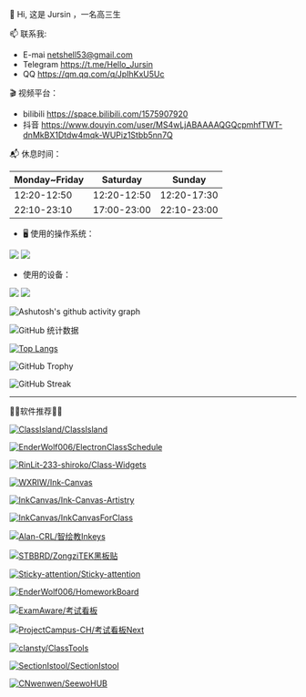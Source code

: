 👋 Hi, 这是 Jursin ，一名高三生

📫 联系我:
  - E-mai netshell53@gmail.com
  - Telegram https://t.me/Hello_Jursin
  - QQ https://qm.qq.com/q/JpIhKxU5Uc

🎬 视频平台：
  - bilibili https://space.bilibili.com/1575907920
  - 抖音 https://www.douyin.com/user/MS4wLjABAAAAQGQcpmhfTWT-dnMkBX1Dtdw4mqk-WUPiz1Stbb5nn7Q

📬 休息时间：

| **Monday~Friday** | **Saturday** | **Sunday** |
| - | - | - |
| 12:20-12:50 | 12:20-12:50 | 12:20-17:30 |
| 22:10-23:10 | 17:00-23:00 | 22:10-23:00 |

- 🖥 使用的操作系统：

![](https://img.shields.io/badge/Android-3DDC84?style=flat&logo=android&logoColor=white)
![](https://img.shields.io/badge/Windows-0078D6?style=flat)

- 使用的设备：

![](https://img.shields.io/badge/Redmi_Note_9-%23FF7E00?style=flat&logo=xiaomi&logoColor=white)
![](https://img.shields.io/badge/IdeaPad_15_ALC7-%23DA0807?style=flat&logo=lenovo&logoColor=white)

![Ashutosh's github activity graph](https://github-readme-activity-graph.vercel.app/graph?username=Jursin&theme=github-compact)

![GitHub 统计数据](https://github-readme-stats.vercel.app/api?username=Jursin&&show=reviews,discussions_started,discussions_answered,prs_merged,prs_merged_percentage&show_icons=true&include_all_commits=true&count_private=true&custom_title=Jursin%E7%9A%84%20GitHub%20%E7%BB%9F%E8%AE%A1%E6%95%B0%E6%8D%AE%EF%BC%81&number_format=long&theme=default)

[![Top Langs](https://github-readme-stats.vercel.app/api/top-langs/?username=Jursin&layout=compact)](https://github.com/Jursin)

![GitHub Trophy](https://github-profile-trophy.vercel.app/?username=Jursin)

![GitHub Streak](https://github-readme-streak-stats.herokuapp.com/?user=Jursin)

---
🎉🌟软件推荐🌟🎉

[![ClassIsland/ClassIsland](https://github-readme-stats.vercel.app/api/pin/?username=ClassIsland&repo=ClassIsland)](https://github.com/ClassIsland/ClassIsland)

[![EnderWolf006/ElectronClassSchedule](https://github-readme-stats.vercel.app/api/pin/?username=EnderWolf006&repo=ElectronClassSchedule)](https://github.com/EnderWolf006/ElectronClassSchedule)

[![RinLit-233-shiroko/Class-Widgets](https://github-readme-stats.vercel.app/api/pin/?username=RinLit-233-shiroko&repo=Class-Widgets)](https://github.com/RinLit-233-shiroko/Class-Widgets)

[![WXRIW/Ink-Canvas](https://github-readme-stats.vercel.app/api/pin/?username=WXRIW&repo=Ink-Canvas)](https://github.com/WXRIW/Ink-Canvas)

[![InkCanvas/Ink-Canvas-Artistry](https://github-readme-stats.vercel.app/api/pin/?username=InkCanvas&repo=Ink-Canvas-Artistry)](https://github.com/InkCanvas/Ink-Canvas-Artistry)

[![InkCanvas/InkCanvasForClass](https://github-readme-stats.vercel.app/api/pin/?username=InkCanvas&repo=InkCanvasForClass)](https://github.com/InkCanvas/InkCanvasForClass)

[![Alan-CRL/智绘教Inkeys](https://github-readme-stats.vercel.app/api/pin/?username=Alan-CRL&repo=Inkeys)](https://github.com/Alan-CRL/Inkeys)

[![STBBRD/ZongziTEK黑板贴](https://github-readme-stats.vercel.app/api/pin/?username=STBBRD&repo=ZongziTEK-Blackboard-Sticker)](https://github.com/STBBRD/ZongziTEK-Blackboard-Sticker)

[![Sticky-attention/Sticky-attention](https://github-readme-stats.vercel.app/api/pin/?username=Sticky-attention&repo=Sticky-attention)](https://github.com/Sticky-attention/Sticky-attention)

[![EnderWolf006/HomeworkBoard](https://github-readme-stats.vercel.app/api/pin/?username=EnderWolf006&repo=HomeworkBoard)](https://github.com/EnderWolf006/HomeworkBoard)

[![ExamAware/考试看板](https://github-readme-stats.vercel.app/api/pin/?username=ExamAware&repo=dsz-exam-showboard)](https://github.com/ExamAware/dsz-exam-showboard)

[![ProjectCampus-CH/考试看板Next](https://github-readme-stats.vercel.app/api/pin/?username=ProjectCampus-CH&repo=dsz-exam-showboard-next)](https://github.com/ProjectCampus-CH/dsz-exam-showboard-next)

[![clansty/ClassTools](https://github-readme-stats.vercel.app/api/pin/?username=clansty&repo=ClassTools)](https://github.com/clansty/ClassTools)

[![SectionIstool/SectionIstool](https://github-readme-stats.vercel.app/api/pin/?username=SectionIstool&repo=SectionIstool)](https://github.com/SectionIstool/SectionIstool)

[![CNwenwen/SeewoHUB](https://github-readme-stats.vercel.app/api/pin/?username=CNwenwen&repo=SeewoHUB)](https://github.com/CNwenwen/SeewoHUB)
